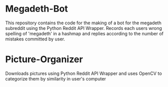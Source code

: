 # Megadeth-Bot
This repository contains the code for the making of a bot for the megadeth subreddit using the Python Reddit API Wrapper.
Records each users wrong spelling of 'megadeth' in a hashmap and replies according to the number of mistakes committed by user.

# Picture-Organizer
Downloads pictures using Python Reddit API Wrapper and uses OpenCV to categorize them by similarity in user's computer
